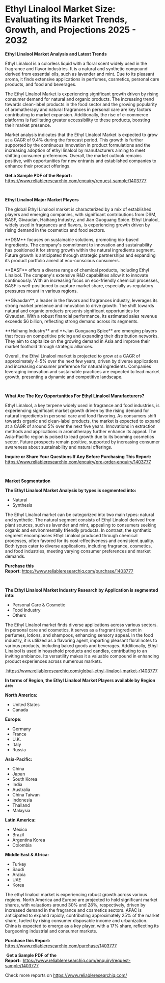 <p><h1>Ethyl Linalool Market Size: Evaluating its Market Trends, Growth, and Projections 2025 - 2032</h1></p><p><strong>Ethyl Linalool Market Analysis and Latest Trends</strong></p>
<p><p>Ethyl Linalool is a colorless liquid with a floral scent widely used in the fragrance and flavor industries. It is a natural and synthetic compound derived from essential oils, such as lavender and mint. Due to its pleasant aroma, it finds extensive applications in perfumes, cosmetics, personal care products, and food and beverages. </p><p>The Ethyl Linalool Market is experiencing significant growth driven by rising consumer demand for natural and organic products. The increasing trend towards clean-label products in the food sector and the growing popularity of aromatherapy and natural fragrances in personal care are key factors contributing to market expansion. Additionally, the rise of e-commerce platforms is facilitating greater accessibility to these products, boosting their market presence.</p><p>Market analysis indicates that the Ethyl Linalool Market is expected to grow at a CAGR of 9.4% during the forecast period. This growth is further supported by the continuous innovation in product formulations and the increasing adoption of ethyl linalool by manufacturers aiming to meet shifting consumer preferences. Overall, the market outlook remains positive, with opportunities for new entrants and established companies to enhance their product offerings.</p></p>
<p><strong>Get a Sample PDF of the Report:&nbsp;</strong> <a href="https://www.reliableresearchiq.com/enquiry/request-sample/1403777?utm_campaign=1088&utm_medium=2&utm_source=Github&utm_content=ia&utm_term=13012025&utm_id=ethyl-linalool">https://www.reliableresearchiq.com/enquiry/request-sample/1403777</a></p>
<p>&nbsp;</p>
<p><strong>Ethyl Linalool Major Market Players</strong></p>
<p><p>The global Ethyl Linalool market is characterized by a mix of established players and emerging companies, with significant contributions from DSM, BASF, Givaudan, Haihang Industry, and Jian Guoguang Spice. Ethyl Linalool, widely used in fragrances and flavors, is experiencing growth driven by rising demand in the cosmetics and food sectors.</p><p>**DSM** focuses on sustainable solutions, promoting bio-based ingredients. The company's commitment to innovation and sustainability has positioned it for strong growth within the natural ingredients segment. Future growth is anticipated through strategic partnerships and expanding its product portfolio aimed at eco-conscious consumers.</p><p>**BASF** offers a diverse range of chemical products, including Ethyl Linalool. The company's extensive R&D capabilities allow it to innovate continuously. With an increasing focus on eco-friendly chemical processes, BASF is well-positioned to capture market share, especially as regulatory pressures mount in various regions.</p><p>**Givaudan**, a leader in the flavors and fragrances industry, leverages its strong market presence and innovation to drive growth. The shift towards natural and organic products presents significant opportunities for Givaudan. With a robust financial performance, its estimated sales revenue exceeds $6 billion, reflecting strong demand across its segments.</p><p>**Haihang Industry** and **Jian Guoguang Spice** are emerging players that focus on competitive pricing and expanding their distribution networks. They aim to capitalize on the growing demand in Asia and improve their market foothold through strategic alliances.</p><p>Overall, the Ethyl Linalool market is projected to grow at a CAGR of approximately 4-5% over the next few years, driven by diverse applications and increasing consumer preference for natural ingredients. Companies leveraging innovation and sustainable practices are expected to lead market growth, presenting a dynamic and competitive landscape.</p></p>
<p>&nbsp;</p>
<p><strong>What Are The Key Opportunities For Ethyl Linalool Manufacturers?</strong></p>
<p><p>Ethyl Linalool, a key terpene widely used in fragrance and food industries, is experiencing significant market growth driven by the rising demand for natural ingredients in personal care and food flavoring. As consumers shift towards organic and clean-label products, the market is expected to expand at a CAGR of around 5% over the next five years. Innovations in extraction methods and applications in aromatherapy further enhance its appeal. The Asia-Pacific region is poised to lead growth due to its booming cosmetics sector. Future prospects remain positive, supported by increasing consumer awareness about sustainability and natural offerings.</p></p>
<p><strong>Inquire or Share Your Questions If Any Before Purchasing This Report:</strong> <a href="https://www.reliableresearchiq.com/enquiry/pre-order-enquiry/1403777?utm_campaign=1088&utm_medium=2&utm_source=Github&utm_content=ia&utm_term=13012025&utm_id=ethyl-linalool">https://www.reliableresearchiq.com/enquiry/pre-order-enquiry/1403777</a></p>
<p>&nbsp;</p>
<p><strong>Market Segmentation</strong></p>
<p><strong>The Ethyl Linalool Market Analysis by types is segmented into:</strong></p>
<p><ul><li>Natural</li><li>Synthesis</li></ul></p>
<p><p>The Ethyl Linalool market can be categorized into two main types: natural and synthetic. The natural segment consists of Ethyl Linalool derived from plant sources, such as lavender and mint, appealing to consumers seeking organic and environmentally friendly products. In contrast, the synthetic segment encompasses Ethyl Linalool produced through chemical processes, often favored for its cost-effectiveness and consistent quality. Both types cater to diverse applications, including fragrance, cosmetics, and food industries, meeting varying consumer preferences and market demands.</p></p>
<p><strong>Purchase this Report:&nbsp;</strong><a href="https://www.reliableresearchiq.com/purchase/1403777?utm_campaign=1088&utm_medium=2&utm_source=Github&utm_content=ia&utm_term=13012025&utm_id=ethyl-linalool">https://www.reliableresearchiq.com/purchase/1403777</a></p>
<p>&nbsp;</p>
<p><strong>The Ethyl Linalool Market Industry Research by Application is segmented into:</strong></p>
<p><ul><li>Personal Care & Cosmetic</li><li>Food Industry</li><li>Others</li></ul></p>
<p><p>The Ethyl Linalool market finds diverse applications across various sectors. In personal care and cosmetics, it serves as a fragrant ingredient in perfumes, lotions, and shampoos, enhancing sensory appeal. In the food industry, it is utilized as a flavoring agent, imparting pleasant floral notes to various products, including baked goods and beverages. Additionally, Ethyl Linalool is used in household products and candles, contributing to an inviting ambiance. Its versatility makes it a valuable compound in enhancing product experiences across numerous markets.</p></p>
<p><a href="https://www.reliableresearchiq.com/global-ethyl-linalool-market-r1403777?utm_campaign=1088&utm_medium=2&utm_source=Github&utm_content=ia&utm_term=13012025&utm_id=ethyl-linalool">&nbsp;https://www.reliableresearchiq.com/global-ethyl-linalool-market-r1403777</a></p>
<p><strong>In terms of Region, the Ethyl Linalool Market Players available by Region are:</strong></p>
<p>
    <p> <strong> North America: </strong>
        <ul>
            <li>United States</li>
            <li>Canada</li>
        </ul>
        </p> 
    <p> <strong> Europe: </strong>
        <ul>
            <li>Germany</li>
            <li>France</li>
            <li>U.K.</li>
            <li>Italy</li>
            <li>Russia</li>
        </ul>
        </p> 
    <p> <strong> Asia-Pacific: </strong>
        <ul>
            <li>China</li>
            <li>Japan</li>
            <li>South Korea</li>
            <li>India</li>
            <li>Australia</li>
            <li>China Taiwan</li>
            <li>Indonesia</li>
            <li>Thailand</li>
            <li>Malaysia</li>
        </ul>
        </p> 
    <p> <strong> Latin America: </strong>
        <ul>
            <li>Mexico</li>
            <li>Brazil</li>
            <li>Argentina Korea</li>
            <li>Colombia</li>
        </ul>
        </p> 
    <p> <strong> Middle East & Africa: </strong>
        <ul>
            <li>Turkey</li>
            <li>Saudi</li>
            <li>Arabia</li>
            <li>UAE</li>
            <li>Korea</li>
        </ul>
    </p>
    </p>
<p><p>The ethyl linalool market is experiencing robust growth across various regions. North America and Europe are projected to hold significant market shares, with valuations around 30% and 28%, respectively, driven by increased demand in the fragrance and cosmetics sectors. APAC is anticipated to expand rapidly, contributing approximately 25% of the market share, fueled by rising consumer disposable income and urbanization. China is expected to emerge as a key player, with a 17% share, reflecting its burgeoning industrial and consumer markets.</p></p>
<p><strong>Purchase this Report: </strong><a href="https://www.reliableresearchiq.com/purchase/1403777?utm_campaign=1088&utm_medium=2&utm_source=Github&utm_content=ia&utm_term=13012025&utm_id=ethyl-linalool">https://www.reliableresearchiq.com/purchase/1403777</a></p>
<p>&nbsp;<strong>Get a Sample PDF of the Report:&nbsp;&nbsp;</strong><a href="https://www.reliableresearchiq.com/enquiry/request-sample/1403777?utm_campaign=1088&utm_medium=2&utm_source=Github&utm_content=ia&utm_term=13012025&utm_id=ethyl-linalool">https://www.reliableresearchiq.com/enquiry/request-sample/1403777</a></p>
<p><strong></strong></p>
<p>Check more reports on <a href="https://www.reliableresearchiq.com/?utm_campaign=1088&utm_medium=2&utm_source=Github&utm_content=ia&utm_term=13012025&utm_id=ethyl-linalool">https://www.reliableresearchiq.com/</a></p>